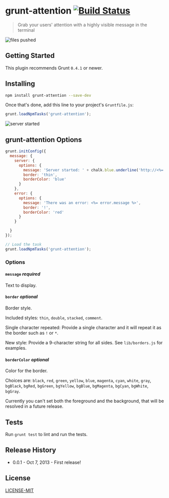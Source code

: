 # grunt-attention [![Build Status](https://secure.travis-ci.org/dylang/grunt-attention.png?branch=master)](http://travis-ci.org/dylang/grunt-attention)

> Grab your users' attention with a highly visible message in the terminal

![files pushed](https://f.cloud.github.com/assets/51505/1282110/fd11ea48-2f6d-11e3-8aa3-099db5da6ac5.png)


## Getting Started

This plugin recommends Grunt `0.4.1` or newer.

## Installing

```bash
npm install grunt-attention --save-dev
```

Once that's done, add this line to your project's `Gruntfile.js`:

```js
grunt.loadNpmTasks('grunt-attention');
```

![server started](https://f.cloud.github.com/assets/51505/1282112/017bbcda-2f6e-11e3-9d36-8fadd1a7fa16.png)

## grunt-attention Options

```js
grunt.initConfig({
  message: {
    server: {
      options: {
        message: 'Server started: ' + chalk.blue.underline('http://<%= connect.hostname %>:<%= connect.port %>/') + '.',
        border: 'thin',
        borderColor: 'blue'
      }
    },
    error: {
      options: {
        message: 'There was an error: <%= error.message %>',
        border: '!',
        borderColor: 'red'
      }
    }

  }
});

// Load the task
grunt.loadNpmTasks('grunt-attention');
```

### Options

#### `message` _required_

Text to display.


#### `border` _optional_

Border style.

Included styles: `thin`, `double`, `stacked`, `comment`.

Single character repeated: Provide a single character and it will repeat it as the border such as `!` or `*`.

New style: Provide a 9-character string for all sides.  See `lib/borders.js` for examples.

#### `borderColor` _optional_

Color for the border.

Choices are: `black`, `red`, `green`, `yellow`, `blue`, `magenta`, `cyan`, `white`, `gray`,
`bgBlack`, `bgRed`, `bgGreen`, `bgYellow`, `bgBlue`, `bgMagenta`, `bgCyan`, `bgWhite`, `bgGray`.

Currently you can't set both the foreground and the background, that will be resolved in a future release.

## Tests
Run `grunt test` to lint and run the tests.

## Release History

* 0.0.1 - Oct 7, 2013 - First release!

## License

[LICENSE-MIT](MIT)